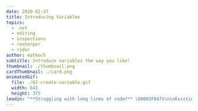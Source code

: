 ```yaml
---
date: 2020-02-27
title: Introducing Variables
topics:
  - .net
  - editing
  - inspections
  - resharper
  - rider
author: matkoch
subtitle: Introduce variables the way you like!
thumbnail: ./thumbnail.png
cardThumbnail: ./card.png
animatedGif:
  file: ./02-create-variable.gif
  width: 643
  height: 375
leadin: "**Struggling with long lines of code?** \U0001F647‍♀️\n\nExisting expressions can easily be assigned to a new variable using the **Introduce Variable** refactoring. We can either select the expression and invoke **Refactor | Introduce Variable** or type `.var` at the end of the expression to invoke the related **postfix template**. The refactoring also takes repeated occurrences of our expression into account to **reduce code duplication**.\n\nOf course, inlining a variable is equally easy using the **Refactor | Inline Variable** refactoring.\n\nRemember to always use meaningful names! \U0001F3F7\n\n### See Also\n- [Introducing variables with deconstruction](https://blog.jetbrains.com/dotnet/2018/04/26/introduce-variable-iterate-merge-back-deconstruction/)\n- [Introduce Variable refactoring](https://www.jetbrains.com/help/rider/Refactorings__Introduce_Variable.html)\n- [Introduce Variable for Substring refactoring](https://www.jetbrains.com/help/rider/Refactorings__Introduce_Variable_for_Substring.html)\n"
---
```


